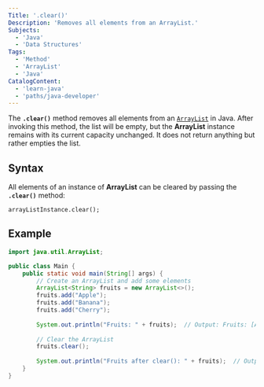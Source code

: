 ```yaml
---
Title: '.clear()'
Description: 'Removes all elements from an ArrayList.' 
Subjects:
  - 'Java'
  - 'Data Structures'
Tags:
  - 'Method'
  - 'ArrayList'
  - 'Java'
CatalogContent:
  - 'learn-java'
  - 'paths/java-developer'
---
```


The **`.clear()`** method removes all elements from an [`ArrayList`](https://www.codecademy.com/resources/docs/java/array-list) in Java. After invoking this method, the list will be empty, but the **ArrayList** instance remains with its current capacity unchanged. It does not return anything but rather empties the list.

## Syntax
All elements of an instance of **ArrayList** can be cleared by passing the **`.clear()`** method:

```pseudo
arrayListInstance.clear();
```

## Example
```java
import java.util.ArrayList;

public class Main {
    public static void main(String[] args) {
        // Create an ArrayList and add some elements
        ArrayList<String> fruits = new ArrayList<>();
        fruits.add("Apple");
        fruits.add("Banana");
        fruits.add("Cherry");
        
        System.out.println("Fruits: " + fruits);  // Output: Fruits: [Apple, Banana, Cherry]
        
        // Clear the ArrayList
        fruits.clear();
        
        System.out.println("Fruits after clear(): " + fruits);  // Output: Fruits after clear(): []
    }
}
```